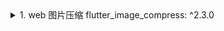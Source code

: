 <details>
<summary>1. web 图片压缩 flutter_image_compress: ^2.3.0</summary>
<div>
<script src="https://cdn.jsdelivr.net/npm/pica@9.0.1/dist/pica.min.js" ></script>
<!-- or -->
<script src="https://unpkg.com/pica/dist/pica.min.js" ></script></div>
</details>
